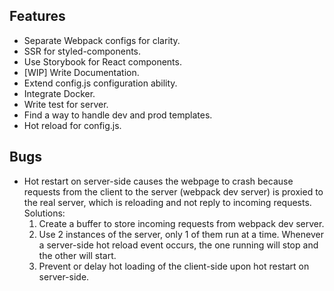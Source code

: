 ## Features
- Separate Webpack configs for clarity.
- SSR for styled-components.
- Use Storybook for React components.
- [WIP] Write Documentation.
- Extend config.js configuration ability.
- Integrate Docker.
- Write test for server.
- Find a way to handle dev and prod templates.
- Hot reload for config.js.

## Bugs
- Hot restart on server-side causes the webpage to crash because requests from the client to the server (webpack dev server) is proxied to the real server, which is reloading and not reply to incoming requests. Solutions:
    1. Create a buffer to store incoming requests from webpack dev server.
    2. Use 2 instances of the server, only 1 of them run at a time. Whenever a server-side hot reload event occurs, the one running will stop and the other will start.
    3. Prevent or delay hot loading of the client-side upon hot restart on server-side.